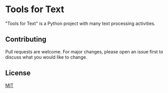 # Tools for Text

"Tools for Text" is a Python project with many text processing activities.

## Contributing
Pull requests are welcome. For major changes, please open an issue first to discuss what you would like to change.

## License
[MIT](https://choosealicense.com/licenses/mit/)

